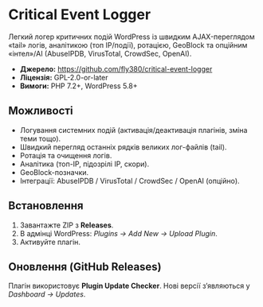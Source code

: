 # Critical Event Logger

Легкий логер критичних подій WordPress із швидким AJAX-переглядом «tail» логів, аналітикою (топ IP/події), ротацією, GeoBlock та опційним «інтел»/AI (AbuseIPDB, VirusTotal, CrowdSec, OpenAI).

- **Джерело:** https://github.com/fly380/critical-event-logger
- **Ліцензія:** GPL-2.0-or-later
- **Вимоги:** PHP 7.2+, WordPress 5.8+

## Можливості
- Логування системних подій (активація/деактивація плагінів, зміна теми тощо).
- Швидкий перегляд останніх рядків великих лог-файлів (tail).
- Ротація та очищення логів.
- Аналітика (топ-IP, підозрілі IP, скори).
- GeoBlock-позначки.
- Інтеграції: AbuseIPDB / VirusTotal / CrowdSec / OpenAI (опційно).

## Встановлення
1. Завантажте ZIP з **Releases**.
2. В адмінці WordPress: *Plugins → Add New → Upload Plugin*.
3. Активуйте плагін.

## Оновлення (GitHub Releases)
Плагін використовує **Plugin Update Checker**. Нові версії зʼявляються у *Dashboard → Updates*.


